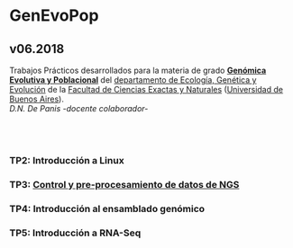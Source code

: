 # GenEvoPop
## v06.2018
Trabajos Prácticos desarrollados para la materia de grado [**Genómica Evolutiva y Poblacional**](https://www.genevopop.net/grado.html) del [departamento de Ecología, Genética y Evolución](https://www.ege.fcen.uba.ar) de la [Facultad de Ciencias Exactas y Naturales](https://exactas.uba.ar/) ([Universidad de Buenos Aires](https://www.uba.ar)).<br/>
_D.N. De Panis -docente colaborador-_<br/><br/><br/><br/>
### TP2: Introducción a Linux
### TP3: [Control y pre-procesamiento de datos de NGS](https://github.com/lunfardista/GenEvoPop/blob/master/TP3/README.md)
### TP4: Introducción al ensamblado genómico
### TP5: Introducción a RNA-Seq
